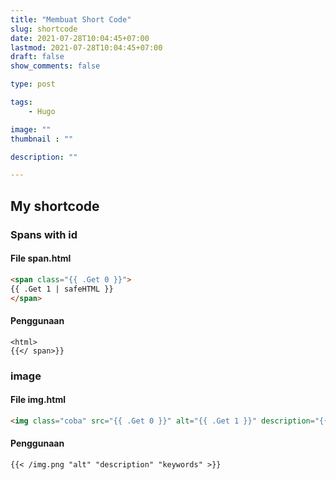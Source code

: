 ```yaml
---
title: "Membuat Short Code"
slug: shortcode
date: 2021-07-28T10:04:45+07:00
lastmod: 2021-07-28T10:04:45+07:00
draft: false
show_comments: false

type: post

tags:
    - Hugo

image: ""
thumbnail : ""

description: ""

---
```

## My shortcode

### Spans with id

#### File span.html

```html
<span class="{{ .Get 0 }}">
{{ .Get 1 | safeHTML }}
</span>
```
#### Penggunaan
```{{< span class-name >}}
<html>
{{</ span>}}
```

### image

#### File img.html
```html
<img class="coba" src="{{ .Get 0 }}" alt="{{ .Get 1 }}" description="{{ .Get 2 }}" keywords="{{ .Get 3 }}"/>
```
#### Penggunaan
```
{{< /img.png "alt" "description" "keywords" >}}
```

